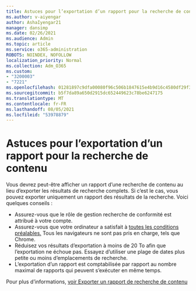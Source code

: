 ```yaml
---
title: Astuces pour l’exportation d’un rapport pour la recherche de contenu
ms.author: v-aiyengar
author: AshaIyengar21
manager: dansimp
ms.date: 02/26/2021
ms.audience: Admin
ms.topic: article
ms.service: o365-administration
ROBOTS: NOINDEX, NOFOLLOW
localization_priority: Normal
ms.collection: Adm_O365
ms.custom:
- "3200003"
- "7221"
ms.openlocfilehash: 01281897c9dfa00080f96c506b1847615e4b9d16c4580df29f36c9ba18950682
ms.sourcegitcommit: b5f7da89a650d2915dc652449623c78be6247175
ms.translationtype: MT
ms.contentlocale: fr-FR
ms.lasthandoff: 08/05/2021
ms.locfileid: "53978879"
---
```

# <a name="tips-for-exporting-a-report-for-content-search"></a>Astuces pour l’exportation d’un rapport pour la recherche de contenu

Vous devrez peut-être afficher un rapport d’une recherche de contenu au lieu d’exporter les résultats de recherche complets. Si c’est le cas, vous pouvez exporter uniquement un rapport des résultats de la recherche. Voici quelques conseils :

- Assurez-vous que le rôle de gestion recherche de conformité est attribué à votre compte.
- Assurez-vous que votre ordinateur a satisfait à [toutes les conditions préalables.](https://go.microsoft.com/fwlink/?linkid=2102407) Tous les navigateurs ne sont pas pris en charge, tels que Chrome.
- Réduisez vos résultats d’exportation à moins de 20 To afin que l’exportation ne échoue pas. Essayez d’utiliser une plage de dates plus petite ou moins d’emplacements de recherche.
- L’exportation d’un rapport est comptabilisée par rapport au nombre maximal de rapports qui peuvent s’exécuter en même temps.

Pour plus d’informations, [voir Exporter un rapport de recherche de contenu](https://go.microsoft.com/fwlink/?linkid=2102409)